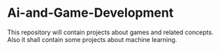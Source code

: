 # Ai-and-Game-Development
This repository will contain projects about games and related concepts.
Also it shall contain some projects about machine learning.

